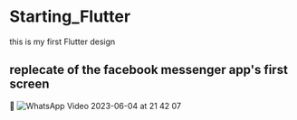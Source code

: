 # Starting_Flutter
this is my first Flutter design 
## replecate of the facebook messenger app's first screen
🎥
![WhatsApp Video 2023-06-04 at 21 42 07](https://github.com/omar546/Starting_Flutter/assets/71936776/50493831-1e5a-4593-9330-03ade203e672)
